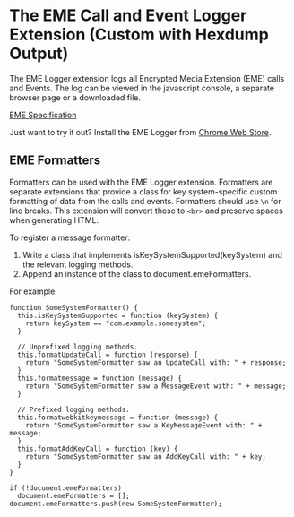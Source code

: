# The EME Call and Event Logger Extension (Custom with Hexdump Output) #

The EME Logger extension logs all Encrypted Media Extension (EME) calls and
Events. The log can be viewed in the javascript console, a separate browser page
or a downloaded file.

[EME Specification](https://w3c.github.io/encrypted-media/)

Just want to try it out? Install the EME Logger from [Chrome Web Store](https://chrome.google.com/webstore/detail/eme-call-and-event-logger/cniohcjecdcdhgmlofniddfoeokbpbpb).

## EME Formatters ##

Formatters can be used with the EME Logger extension. Formatters are separate
extensions that provide a class for key system-specific custom formatting of
data from the calls and events. Formatters should use `\n` for line breaks.
This extension will convert these to `<br>` and preserve spaces when generating
HTML.

To register a message formatter:
1. Write a class that implements isKeySystemSupported(keySystem) and the
   relevant logging methods.
2. Append an instance of the class to document.emeFormatters.

For example:
```
function SomeSystemFormatter() {
  this.isKeySystemSupported = function (keySystem) {
    return keySystem == "com.example.somesystem";
  }

  // Unprefixed logging methods.
  this.formatUpdateCall = function (response) {
    return "SomeSystemFormatter saw an UpdateCall with: " + response;
  }
  this.formatmessage = function (message) {
    return "SomeSystemFormatter saw a MessageEvent with: " + message;
  }

  // Prefixed logging methods.
  this.formatwebkitkeymessage = function (message) {
    return "SomeSystemFormatter saw a KeyMessageEvent with: " + message;
  }
  this.formatAddKeyCall = function (key) {
    return "SomeSystemFormatter saw an AddKeyCall with: " + key;
  }
}

if (!document.emeFormatters)
  document.emeFormatters = [];
document.emeFormatters.push(new SomeSystemFormatter);
```
